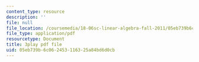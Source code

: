 ```yaml
---
content_type: resource
description: ''
file: null
file_location: /coursemedia/18-06sc-linear-algebra-fall-2011/05eb739b6c062453116325a84bd6d0cb_wuyAeWE3iIM.pdf
file_type: application/pdf
resourcetype: Document
title: 3play pdf file
uid: 05eb739b-6c06-2453-1163-25a84bd6d0cb
---
```

